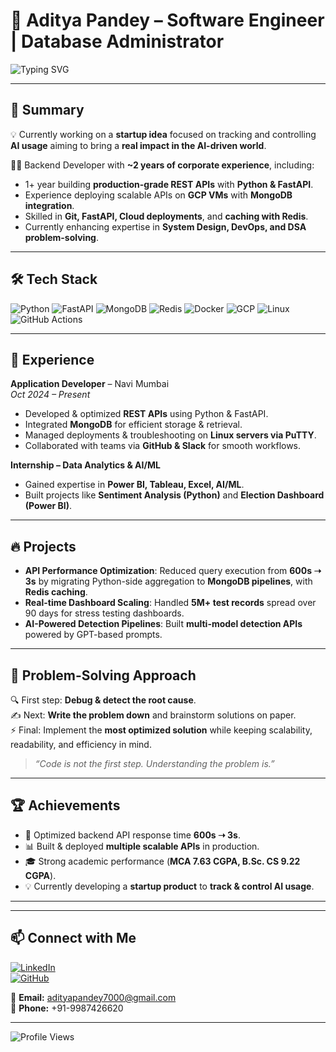 # 🚀 Aditya Pandey – Software Engineer | Database Administrator  

![Typing SVG](https://readme-typing-svg.herokuapp.com?font=Fira+Code&weight=600&size=24&duration=3000&pause=1000&color=00F700&vCenter=true&width=550&lines=Backend+Engineer;Python+%7C+FastAPI+%7C+MongoDB+%7C+Redis;Building+Scalable+APIs;Cloud+Deployments+%7C+System+Design;Solving+Problems+with+Code)  

---

## 🌟 Summary  

💡 Currently working on a **startup idea** focused on tracking and controlling **AI usage** aiming to bring a **real impact in the AI-driven world**.  

👨‍💻 Backend Developer with **~2 years of corporate experience**, including:  
- 1+ year building **production-grade REST APIs** with **Python & FastAPI**.  
- Experience deploying scalable APIs on **GCP VMs** with **MongoDB integration**.  
- Skilled in **Git, FastAPI, Cloud deployments**, and **caching with Redis**.  
- Currently enhancing expertise in **System Design, DevOps, and DSA problem-solving**.  

---

## 🛠️ Tech Stack  

![Python](https://img.shields.io/badge/Python-3776AB?style=for-the-badge&logo=python&logoColor=yellow)
![FastAPI](https://img.shields.io/badge/FastAPI-009688?style=for-the-badge&logo=fastapi&logoColor=white)
![MongoDB](https://img.shields.io/badge/MongoDB-4DB33D?style=for-the-badge&logo=mongodb&logoColor=white)
![Redis](https://img.shields.io/badge/Redis-D82C20?style=for-the-badge&logo=redis&logoColor=white)
![Docker](https://img.shields.io/badge/Docker-2496ED?style=for-the-badge&logo=docker&logoColor=white)
![GCP](https://img.shields.io/badge/GCP-4285F4?style=for-the-badge&logo=googlecloud&logoColor=white)
![Linux](https://img.shields.io/badge/Linux-FCC624?style=for-the-badge&logo=linux&logoColor=black)
![GitHub Actions](https://img.shields.io/badge/GitHub_Actions-2088FF?style=for-the-badge&logo=githubactions&logoColor=white)  

---

## 💼 Experience  

**Application Developer** – Navi Mumbai  
*Oct 2024 – Present*  
- Developed & optimized **REST APIs** using Python & FastAPI.  
- Integrated **MongoDB** for efficient storage & retrieval.  
- Managed deployments & troubleshooting on **Linux servers via PuTTY**.  
- Collaborated with teams via **GitHub & Slack** for smooth workflows.  

**Internship – Data Analytics & AI/ML**  
- Gained expertise in **Power BI, Tableau, Excel, AI/ML**.  
- Built projects like **Sentiment Analysis (Python)** and **Election Dashboard (Power BI)**.  

---

## 🔥 Projects  

- **API Performance Optimization**: Reduced query execution from **600s ➝ 3s** by migrating Python-side aggregation to **MongoDB pipelines**, with **Redis caching**.  
- **Real-time Dashboard Scaling**: Handled **5M+ test records** spread over 90 days for stress testing dashboards.  
- **AI-Powered Detection Pipelines**: Built **multi-model detection APIs** powered by GPT-based prompts.  

---

## 🧠 Problem-Solving Approach  

🔍 First step: **Debug & detect the root cause**.  
✍️ Next: **Write the problem down** and brainstorm solutions on paper.  
⚡ Final: Implement the **most optimized solution** while keeping scalability, readability, and efficiency in mind.  

> *“Code is not the first step. Understanding the problem is.”*  

---

## 🏆 Achievements  

- 🚀 Optimized backend API response time **600s ➝ 3s**.  
- 📊 Built & deployed **multiple scalable APIs** in production.  
- 🎓 Strong academic performance (**MCA 7.63 CGPA, B.Sc. CS 9.22 CGPA**).  
- 💡 Currently developing a **startup product** to **track & control AI usage**.  

---

<!--## 📊 GitHub Insights  

<div align="center">

![GitHub Stats](https://github-readme-stats.vercel.app/api?username=adityapandey08&show_icons=true&theme=radical&hide_border=true)  
![Top Langs](https://github-readme-stats.vercel.app/api/top-langs/?username=adityapandey08&layout=compact&theme=radical&hide_border=true)  
![GitHub Streak](https://github-readme-streak-stats.herokuapp.com/?user=adityapandey08&theme=radical&hide_border=true)  

</div>'''-->

---

## 📫 Connect with Me  

[![LinkedIn](https://img.shields.io/badge/LinkedIn-0077B5?style=for-the-badge&logo=linkedin&logoColor=white)](www.linkedin.com/in/adityaapandey08)  
[![GitHub](https://img.shields.io/badge/GitHub-000?style=for-the-badge&logo=github&logoColor=white)](https://github.com/adityapandey08)

📧 **Email:** adityapandey7000@gmail.com  
📱 **Phone:** +91-9987426620 

---

![Profile Views](https://komarev.com/ghpvc/?username=adityapandey08&style=for-the-badge&color=blueviolet)  

